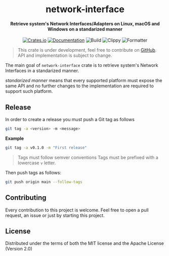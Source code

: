 <div>
  <h1 align="center">network-interface</h1>
  <h4 align="center">
    Retrieve system's Network Interfaces/Adapters on Linux, macOS and Windows
    on a standarized manner
  </h4>
</div>

<div align="center">

  [![Crates.io](https://img.shields.io/crates/v/network-interface.svg)](https://crates.io/crates/network-interface)
  [![Documentation](https://docs.rs/network-interface/badge.svg)](https://docs.rs/network-interface)
  ![Build](https://github.com/EstebanBorai/network-interface/workflows/build/badge.svg)
  ![Clippy](https://github.com/EstebanBorai/network-interface/workflows/clippy/badge.svg)
  ![Formatter](https://github.com/EstebanBorai/network-interface/workflows/fmt/badge.svg)

</div>

> This crate is under development, feel free to contribute on [GitHub](https://github.com/EstebanBorai/network-interface). API and implementation is subject to change.

The main goal of `network-interface` crate is to retrieve system's Network
Interfaces in a standarized manner.

_standarized manner_ means that every supported platform must expose the same
API and no further changes to the implementation are required to support such
platform.

## Release

In order to create a release you must push a Git tag as follows

```sh
git tag -a <version> -m <message>
```

**Example**

```sh
git tag -a v0.1.0 -m "First release"
```

> Tags must follow semver conventions
> Tags must be prefixed with a lowercase `v` letter.

Then push tags as follows:

```sh
git push origin main --follow-tags
```

## Contributing

Every contribution to this project is welcome. Feel free to open a pull request,
an issue or just by starting this project.

## License

Distributed under the terms of both the MIT license and the Apache License (Version 2.0)
